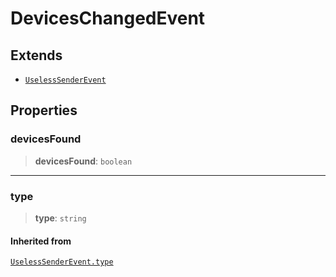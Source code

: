 # DevicesChangedEvent

## Extends

- [`UselessSenderEvent`](reference/interfaces/UselessSenderEvent.md)

## Properties

### devicesFound

> **devicesFound**: `boolean`

***

### type

> **type**: `string`

#### Inherited from

[`UselessSenderEvent.type`](reference/interfaces/UselessSenderEvent.md#type)
